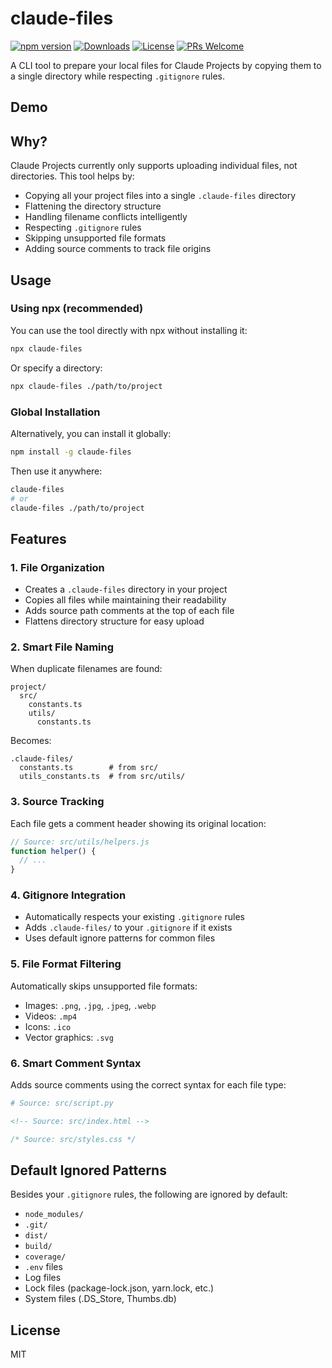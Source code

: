 # claude-files

[![npm version](https://img.shields.io/npm/v/claude-files.svg)](https://www.npmjs.com/package/claude-files)
[![Downloads](https://img.shields.io/npm/dm/claude-files.svg)](https://www.npmjs.com/package/claude-files)
[![License](https://img.shields.io/npm/l/claude-files.svg)](https://github.com/AntoineKM/claude-files/blob/main/LICENSE)
[![PRs Welcome](https://img.shields.io/badge/PRs-welcome-brightgreen.svg)](https://github.com/AntoineKM/claude-files/pulls)

A CLI tool to prepare your local files for Claude Projects by copying them to a single directory while respecting `.gitignore` rules.

## Demo

## Why?

Claude Projects currently only supports uploading individual files, not directories. This tool helps by:

* Copying all your project files into a single `.claude-files` directory
* Flattening the directory structure
* Handling filename conflicts intelligently
* Respecting `.gitignore` rules
* Skipping unsupported file formats
* Adding source comments to track file origins

## Usage

### Using npx (recommended)

You can use the tool directly with npx without installing it:

```bash
npx claude-files
```

Or specify a directory:

```bash
npx claude-files ./path/to/project
```

### Global Installation

Alternatively, you can install it globally:

```bash
npm install -g claude-files
```

Then use it anywhere:

```bash
claude-files
# or
claude-files ./path/to/project
```

## Features

### 1. File Organization

* Creates a `.claude-files` directory in your project
* Copies all files while maintaining their readability
* Adds source path comments at the top of each file
* Flattens directory structure for easy upload

### 2. Smart File Naming

When duplicate filenames are found:

```
project/
  src/
    constants.ts
    utils/
      constants.ts
```

Becomes:

```
.claude-files/
  constants.ts        # from src/
  utils_constants.ts  # from src/utils/
```

### 3. Source Tracking

Each file gets a comment header showing its original location:

```javascript
// Source: src/utils/helpers.js
function helper() {
  // ...
}
```

### 4. Gitignore Integration

* Automatically respects your existing `.gitignore` rules
* Adds `.claude-files/` to your `.gitignore` if it exists
* Uses default ignore patterns for common files

### 5. File Format Filtering

Automatically skips unsupported file formats:

* Images: `.png`, `.jpg`, `.jpeg`, `.webp`
* Videos: `.mp4`
* Icons: `.ico`
* Vector graphics: `.svg`

### 6. Smart Comment Syntax

Adds source comments using the correct syntax for each file type:

```python
# Source: src/script.py
```

```html
<!-- Source: src/index.html -->
```

```css
/* Source: src/styles.css */
```

## Default Ignored Patterns

Besides your `.gitignore` rules, the following are ignored by default:

* `node_modules/`
* `.git/`
* `dist/`
* `build/`
* `coverage/`
* `.env` files
* Log files
* Lock files (package-lock.json, yarn.lock, etc.)
* System files (.DS\_Store, Thumbs.db)

## License

MIT
